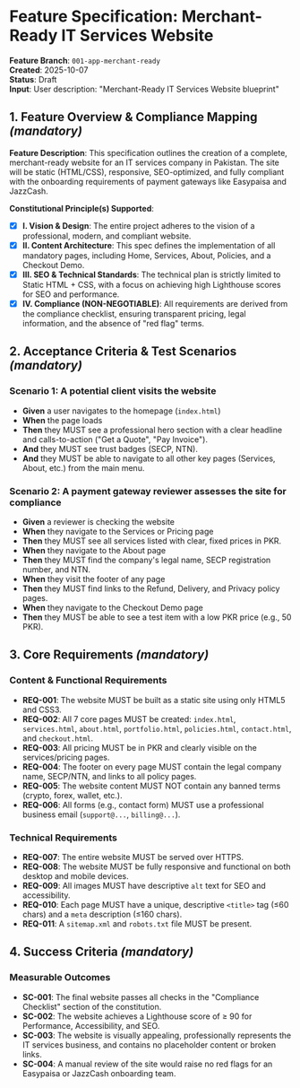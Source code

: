 # Feature Specification: Merchant-Ready IT Services Website

**Feature Branch**: `001-app-merchant-ready`  
**Created**: 2025-10-07  
**Status**: Draft  
**Input**: User description: "Merchant-Ready IT Services Website blueprint"

## 1. Feature Overview & Compliance Mapping *(mandatory)*

**Feature Description**: This specification outlines the creation of a complete, merchant-ready website for an IT services company in Pakistan. The site will be static (HTML/CSS), responsive, SEO-optimized, and fully compliant with the onboarding requirements of payment gateways like Easypaisa and JazzCash.

**Constitutional Principle(s) Supported**:
- [x] **I. Vision & Design**: The entire project adheres to the vision of a professional, modern, and compliant website.
- [x] **II. Content Architecture**: This spec defines the implementation of all mandatory pages, including Home, Services, About, Policies, and a Checkout Demo.
- [x] **III. SEO & Technical Standards**: The technical plan is strictly limited to Static HTML + CSS, with a focus on achieving high Lighthouse scores for SEO and performance.
- [x] **IV. Compliance (NON-NEGOTIABLE)**: All requirements are derived from the compliance checklist, ensuring transparent pricing, legal information, and the absence of "red flag" terms.

## 2. Acceptance Criteria & Test Scenarios *(mandatory)*

### Scenario 1: A potential client visits the website
- **Given** a user navigates to the homepage (`index.html`)
- **When** the page loads
- **Then** they MUST see a professional hero section with a clear headline and calls-to-action ("Get a Quote", "Pay Invoice").
- **And** they MUST see trust badges (SECP, NTN).
- **And** they MUST be able to navigate to all other key pages (Services, About, etc.) from the main menu.

### Scenario 2: A payment gateway reviewer assesses the site for compliance
- **Given** a reviewer is checking the website
- **When** they navigate to the Services or Pricing page
- **Then** they MUST see all services listed with clear, fixed prices in PKR.
- **When** they navigate to the About page
- **Then** they MUST find the company's legal name, SECP registration number, and NTN.
- **When** they visit the footer of any page
- **Then** they MUST find links to the Refund, Delivery, and Privacy policy pages.
- **When** they navigate to the Checkout Demo page
- **Then** they MUST be able to see a test item with a low PKR price (e.g., 50 PKR).

## 3. Core Requirements *(mandatory)*

### Content & Functional Requirements
- **REQ-001**: The website MUST be built as a static site using only HTML5 and CSS3.
- **REQ-002**: All 7 core pages MUST be created: `index.html`, `services.html`, `about.html`, `portfolio.html`, `policies.html`, `contact.html`, and `checkout.html`.
- **REQ-003**: All pricing MUST be in PKR and clearly visible on the services/pricing pages.
- **REQ-004**: The footer on every page MUST contain the legal company name, SECP/NTN, and links to all policy pages.
- **REQ-005**: The website content MUST NOT contain any banned terms (crypto, forex, wallet, etc.).
- **REQ-006**: All forms (e.g., contact form) MUST use a professional business email (`support@...`, `billing@...`).

### Technical Requirements
- **REQ-007**: The entire website MUST be served over HTTPS.
- **REQ-008**: The website MUST be fully responsive and functional on both desktop and mobile devices.
- **REQ-009**: All images MUST have descriptive `alt` text for SEO and accessibility.
- **REQ-010**: Each page MUST have a unique, descriptive `<title>` tag (≤60 chars) and a `meta` description (≤160 chars).
- **REQ-011**: A `sitemap.xml` and `robots.txt` file MUST be present.

## 4. Success Criteria *(mandatory)*

### Measurable Outcomes
- **SC-001**: The final website passes all checks in the "Compliance Checklist" section of the constitution.
- **SC-002**: The website achieves a Lighthouse score of ≥ 90 for Performance, Accessibility, and SEO.
- **SC-003**: The website is visually appealing, professionally represents the IT services business, and contains no placeholder content or broken links.
- **SC-004**: A manual review of the site would raise no red flags for an Easypaisa or JazzCash onboarding team.
